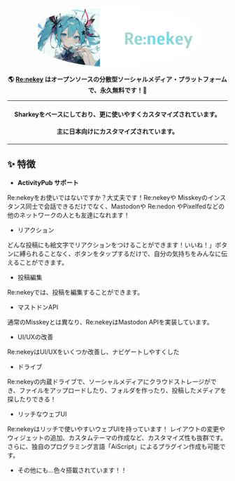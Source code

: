 <div  align="center">

<img src="/packages/frontend/assets/renekey.png" style="border-radius:50%" width="400"/>

</a>

  

**🌎 **[Re:nekey]()** はオープンソースの分散型ソーシャルメディア・プラットフォームで、永久無料です！🚀**

---
#### Sharkeyをベースにしており、更に使いやすくカスタマイズされています。
#### 主に日本向けにカスタマイズされています。
  
---
</div>

  

<div>

  

## ✨ 特徴

- **ActivityPub サポート**

Re:nekeyをお使いではないですか？大丈夫です！Re:nekeyや Misskeyのインスタンス同士で会話できるだけでなく、Mastodonや Re:nedon やPixelfedなどの他のネットワークの人とも友達になれます！

- リアクション

どんな投稿にも絵文字でリアクションをつけることができます！いいね！」ボタンに縛られることなく、ボタンをタップするだけで、自分の気持ちをみんなに伝えることができます。

- 投稿編集

Re:nekeyでは、投稿を編集することができます。

- マストドンAPI

通常のMisskeyとは異なり、Re:nekeyはMastodon APIを実装しています。

- UI/UXの改善

Re:nekeyはUI/UXをいくつか改善し、ナビゲートしやすくした

- ドライブ

Re:nekeyの内蔵ドライブで、ソーシャルメディアにクラウドストレージができ、ファイルをアップロードしたり、フォルダを作ったり、投稿したメディアを探したりできる！

- リッチなウェブUI

Re:nekeyはリッチで使いやすいウェブUIを持っています！
レイアウトの変更やウィジェットの追加、カスタムテーマの作成など、カスタマイズ性も抜群です。
さらに、独自のプログラミング言語「AiScript」によるプラグイン作成も可能です。

- その他にも...色々搭載されています！！

  

</div>

  

<div  style="clear: both;"></div>
